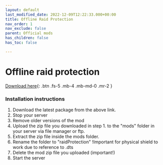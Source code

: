 ```yaml
---
layout: default
last_modified_date: 2022-12-09T12:22:33.000+00:00
title: Offline Raid Protection
nav_order: 1
nav_exclude: false
parent: Official mods
has_children: false
has_toc: false

---
```

# Offline raid protection

[Download here](https://github.com/LiF-x/OfflineRaidProtection/releases/latest){: .btn .fs-5 .mb-4 .mb-md-0 .mr-2 }

### Installation instructions

1. Download the latest package from the above link.
2. Stop your server
3. Remove older versions of the mod
4. Upload the zip file you downloaded in step 1. to the "mods" folder in your server via file manager or ftp.
5. Extract the zip file inside the mods folder.
6. Rename the folder to "raidProtection" !Important for physical shield to work due to reference to .dts
7. Delete the mod zip file you uploaded (important!)
8. Start the server